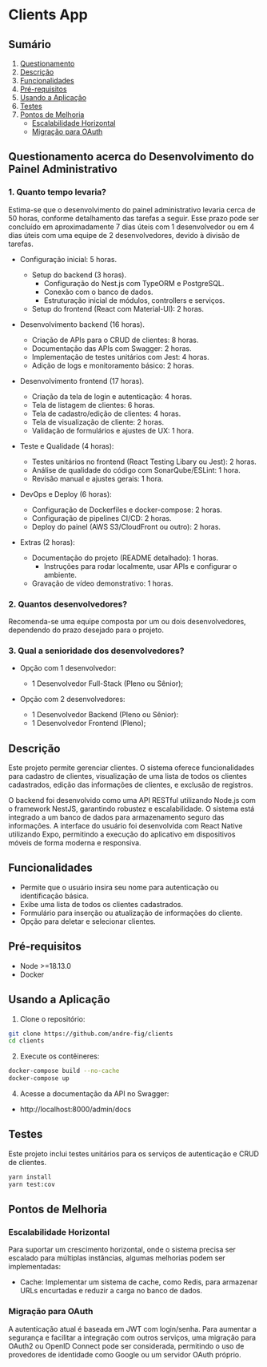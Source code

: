 # Clients App

## Sumário

1. [Questionamento](#questionamento-acerca-do-desenvolvimento-do-painel-administrativo)
2. [Descrição](#descrição)
3. [Funcionalidades](#funcionalidades)
4. [Pré-requisitos](#pré-requisitos)
5. [Usando a Aplicação](#usando-a-aplicação)
6. [Testes](#testes)
7. [Pontos de Melhoria](#pontos-de-melhoria)
   - [Escalabilidade Horizontal](#escalabilidade-horizontal)
   - [Migração para OAuth](#migração-para-oauth)

## Questionamento acerca do Desenvolvimento do Painel Administrativo

### 1. Quanto tempo levaria?

Estima-se que o desenvolvimento do painel administrativo levaria cerca de 50 horas, conforme detalhamento das tarefas a seguir. Esse prazo pode ser concluído em aproximadamente 7 dias úteis com 1 desenvolvedor ou em 4 dias úteis com uma equipe de 2 desenvolvedores, devido à divisão de tarefas.

- Configuração inicial: 5 horas.

  - Setup do backend (3 horas).
    - Configuração do Nest.js com TypeORM e PostgreSQL.
    - Conexão com o banco de dados.
    - Estruturação inicial de módulos, controllers e serviços.
  - Setup do frontend (React com Material-UI): 2 horas.

- Desenvolvimento backend (16 horas).

  - Criação de APIs para o CRUD de clientes: 8 horas.
  - Documentação das APIs com Swagger: 2 horas.
  - Implementação de testes unitários com Jest: 4 horas.
  - Adição de logs e monitoramento básico: 2 horas.

- Desenvolvimento frontend (17 horas).

  - Criação da tela de login e autenticação: 4 horas.
  - Tela de listagem de clientes: 6 horas.
  - Tela de cadastro/edição de clientes: 4 horas.
  - Tela de visualização de cliente: 2 horas.
  - Validação de formulários e ajustes de UX: 1 hora.

- Teste e Qualidade (4 horas):

  - Testes unitários no frontend (React Testing Libary ou Jest): 2 horas.
  - Análise de qualidade do código com SonarQube/ESLint: 1 hora.
  - Revisão manual e ajustes gerais: 1 hora.

- DevOps e Deploy (6 horas):

  - Configuração de Dockerfiles e docker-compose: 2 horas.
  - Configuração de pipelines CI/CD: 2 horas.
  - Deploy do painel (AWS S3/CloudFront ou outro): 2 horas.

- Extras (2 horas):

  - Documentação do projeto (README detalhado): 1 horas.
    - Instruções para rodar localmente, usar APIs e configurar o ambiente.
  - Gravação de vídeo demonstrativo: 1 horas.

### 2. Quantos desenvolvedores?

Recomenda-se uma equipe composta por um ou dois desenvolvedores, dependendo do prazo desejado para o projeto.

### 3. Qual a senioridade dos desenvolvedores?

- Opção com 1 desenvolvedor:

  - 1 Desenvolvedor Full-Stack (Pleno ou Sênior);

- Opção com 2 desenvolvedores:
  - 1 Desenvolvedor Backend (Pleno ou Sênior):
  - 1 Desenvolvedor Frontend (Pleno);

## Descrição

Este projeto permite gerenciar clientes. O sistema oferece funcionalidades para cadastro de clientes, visualização de uma lista de todos os clientes cadastrados, edição das informações de clientes, e exclusão de registros.

O backend foi desenvolvido como uma API RESTful utilizando Node.js com o framework NestJS, garantindo robustez e escalabilidade. O sistema está integrado a um banco de dados para armazenamento seguro das informações. A interface do usuário foi desenvolvida com React Native utilizando Expo, permitindo a execução do aplicativo em dispositivos móveis de forma moderna e responsiva.

## Funcionalidades

- Permite que o usuário insira seu nome para autenticação ou identificação básica.
- Exibe uma lista de todos os clientes cadastrados.
- Formulário para inserção ou atualização de informações do cliente.
- Opção para deletar e selecionar clientes.

## Pré-requisitos

- Node >=18.13.0
- Docker

## Usando a Aplicação

1. Clone o repositório:

```bash
git clone https://github.com/andre-fig/clients
cd clients
```

2. Execute os contêineres:

```bash
docker-compose build --no-cache
docker-compose up
```

4. Acesse a documentação da API no Swagger:

- http://localhost:8000/admin/docs

## Testes

Este projeto inclui testes unitários para os serviços de autenticação e CRUD de clientes.

```bash
yarn install
yarn test:cov
```

## Pontos de Melhoria

### Escalabilidade Horizontal

Para suportar um crescimento horizontal, onde o sistema precisa ser escalado para múltiplas instâncias, algumas melhorias podem ser implementadas:

- Cache: Implementar um sistema de cache, como Redis, para armazenar URLs encurtadas e reduzir a carga no banco de dados.

### Migração para OAuth

A autenticação atual é baseada em JWT com login/senha. Para aumentar a segurança e facilitar a integração com outros serviços, uma migração para OAuth2 ou OpenID Connect pode ser considerada, permitindo o uso de provedores de identidade como Google ou um servidor OAuth próprio.
